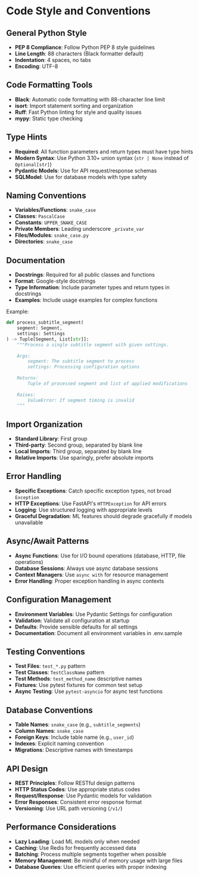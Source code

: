 # Code Style and Conventions

## General Python Style
- **PEP 8 Compliance**: Follow Python PEP 8 style guidelines
- **Line Length**: 88 characters (Black formatter default)
- **Indentation**: 4 spaces, no tabs
- **Encoding**: UTF-8

## Code Formatting Tools
- **Black**: Automatic code formatting with 88-character line limit
- **isort**: Import statement sorting and organization
- **Ruff**: Fast Python linting for style and quality issues
- **mypy**: Static type checking

## Type Hints
- **Required**: All function parameters and return types must have type hints
- **Modern Syntax**: Use Python 3.10+ union syntax (`str | None` instead of `Optional[str]`)
- **Pydantic Models**: Use for API request/response schemas
- **SQLModel**: Use for database models with type safety

## Naming Conventions
- **Variables/Functions**: `snake_case`
- **Classes**: `PascalCase`
- **Constants**: `UPPER_SNAKE_CASE`
- **Private Members**: Leading underscore `_private_var`
- **Files/Modules**: `snake_case.py`
- **Directories**: `snake_case`

## Documentation
- **Docstrings**: Required for all public classes and functions
- **Format**: Google-style docstrings
- **Type Information**: Include parameter types and return types in docstrings
- **Examples**: Include usage examples for complex functions

Example:
```python
def process_subtitle_segment(
    segment: Segment, 
    settings: Settings
) -> Tuple[Segment, List[str]]:
    """Process a single subtitle segment with given settings.
    
    Args:
        segment: The subtitle segment to process
        settings: Processing configuration options
        
    Returns:
        Tuple of processed segment and list of applied modifications
        
    Raises:
        ValueError: If segment timing is invalid
    """
```

## Import Organization
- **Standard Library**: First group
- **Third-party**: Second group, separated by blank line
- **Local Imports**: Third group, separated by blank line
- **Relative Imports**: Use sparingly, prefer absolute imports

## Error Handling
- **Specific Exceptions**: Catch specific exception types, not broad `Exception`
- **HTTP Exceptions**: Use FastAPI's `HTTPException` for API errors
- **Logging**: Use structured logging with appropriate levels
- **Graceful Degradation**: ML features should degrade gracefully if models unavailable

## Async/Await Patterns
- **Async Functions**: Use for I/O bound operations (database, HTTP, file operations)
- **Database Sessions**: Always use async database sessions
- **Context Managers**: Use `async with` for resource management
- **Error Handling**: Proper exception handling in async contexts

## Configuration Management
- **Environment Variables**: Use Pydantic Settings for configuration
- **Validation**: Validate all configuration at startup
- **Defaults**: Provide sensible defaults for all settings
- **Documentation**: Document all environment variables in .env.sample

## Testing Conventions
- **Test Files**: `test_*.py` pattern
- **Test Classes**: `TestClassName` pattern
- **Test Methods**: `test_method_name` descriptive names
- **Fixtures**: Use pytest fixtures for common test setup
- **Async Testing**: Use `pytest-asyncio` for async test functions

## Database Conventions
- **Table Names**: `snake_case` (e.g., `subtitle_segments`)
- **Column Names**: `snake_case`
- **Foreign Keys**: Include table name (e.g., `user_id`)
- **Indexes**: Explicit naming convention
- **Migrations**: Descriptive names with timestamps

## API Design
- **REST Principles**: Follow RESTful design patterns
- **HTTP Status Codes**: Use appropriate status codes
- **Request/Response**: Use Pydantic models for validation
- **Error Responses**: Consistent error response format
- **Versioning**: Use URL path versioning (`/v1/`)

## Performance Considerations
- **Lazy Loading**: Load ML models only when needed
- **Caching**: Use Redis for frequently accessed data
- **Batching**: Process multiple segments together when possible
- **Memory Management**: Be mindful of memory usage with large files
- **Database Queries**: Use efficient queries with proper indexing